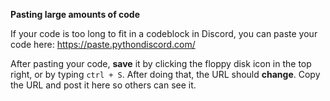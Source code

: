 **Pasting large amounts of code**

If your code is too long to fit in a codeblock in Discord, you can paste your code here:
https://paste.pythondiscord.com/

After pasting your code, **save** it by clicking the floppy disk icon in the top right, or by typing `ctrl + S`. After doing that, the URL should **change**. Copy the URL and post it here so others can see it.
